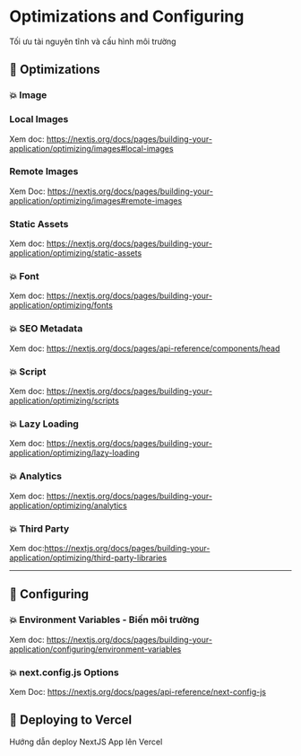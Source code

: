 # Optimizations and Configuring

Tối ưu tài nguyên tĩnh và cấu hình môi trường

## 🎯 Optimizations

### 💥 Image

### Local Images

Xem doc: https://nextjs.org/docs/pages/building-your-application/optimizing/images#local-images

### Remote Images

Xem Doc: https://nextjs.org/docs/pages/building-your-application/optimizing/images#remote-images

### Static Assets

Xem doc: https://nextjs.org/docs/pages/building-your-application/optimizing/static-assets

### 💥 Font

Xem doc: https://nextjs.org/docs/pages/building-your-application/optimizing/fonts

### 💥 SEO Metadata

Xem doc: https://nextjs.org/docs/pages/api-reference/components/head

### 💥 Script

Xem doc: https://nextjs.org/docs/pages/building-your-application/optimizing/scripts

### 💥 Lazy Loading

Xem doc: https://nextjs.org/docs/pages/building-your-application/optimizing/lazy-loading

### 💥 Analytics

Xem doc: https://nextjs.org/docs/pages/building-your-application/optimizing/analytics

### 💥 Third Party

Xem doc:https://nextjs.org/docs/pages/building-your-application/optimizing/third-party-libraries

---

## 🎯 Configuring

### 💥 Environment Variables - Biến môi trường

Xem doc: https://nextjs.org/docs/pages/building-your-application/configuring/environment-variables


### 💥  next.config.js Options

Xem Doc: https://nextjs.org/docs/pages/api-reference/next-config-js

## 🎯 Deploying to Vercel

Hướng dẫn deploy NextJS App lên Vercel